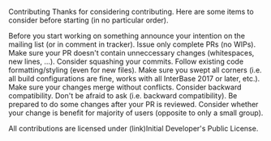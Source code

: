 Contributing
Thanks for considering contributing. Here are some items to consider before starting (in no particular order).

Before you start working on something announce your intention on the mailing list (or in comment in tracker).
Issue only complete PRs (no WIPs).
Make sure your PR doesn't contain unneccessary changes (whitespaces, new lines, ...).
Consider squashing your commits.
Follow existing code formatting/styling (even for new files).
Make sure you swept all corners (i.e. all build configurations are fine, works with all InterBase 2017 or later, etc.).
Make sure your changes merge without conflicts.
Consider backward compatibility.
Don't be afraid to ask (i.e. backward compatibility).
Be prepared to do some changes after your PR is reviewed.
Consider whether your change is benefit for majority of users (opposite to only a small group).

All contributions are licensed under (link)Initial Developer's Public License.